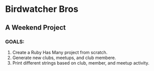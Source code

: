# Birdwatcher Bros

## A Weekend Project

### GOALS: 

1. Create a Ruby Has Many project from scratch.
2. Generate new clubs, meetups, and club membere.
3. Print different strings based on club, member, and meetup activity.